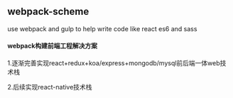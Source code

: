 ## webpack-scheme
use webpack and gulp to help write code like react es6 and sass 

#### webpack构建前端工程解决方案
1.逐渐完善实现react+redux+koa/express+mongodb/mysql前后端一体web技术栈

2.后续实现react-native技术栈
 
